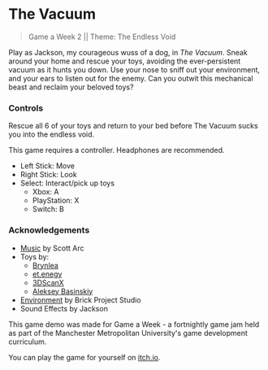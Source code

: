 # The Vacuum
> Game a Week 2 || Theme: The Endless Void

<p>Play as Jackson, my courageous wuss of a&nbsp;dog, in <em>The Vacuum</em>. Sneak around your home and rescue your toys,&nbsp;avoiding the&nbsp;ever-persistent vacuum as it hunts you down. Use your nose to sniff out your environment, and your ears to listen out for the enemy.&nbsp;Can you outwit this mechanical beast and reclaim your beloved toys?<br></p>
<h3>Controls</h3><p>Rescue all 6 of your toys and return to your bed before The Vacuum sucks you into the endless void.</p><p>This game requires a controller. Headphones are recommended.</p>
<ul><li>Left Stick: Move</li><li>Right Stick: Look</li><li>Select: Interact/pick up toys<ul><li>Xbox: A</li><li>PlayStation: X</li><li>Switch: B</li></ul></li></ul>
<h3>Acknowledgements</h3>
<ul><li><a href="https://www.youtube.com/watch?v=yNExRHVRy6w" target="_blank">Music</a>&nbsp;by Scott Arc</li><li>Toys by:<ul><li><a href="https://sketchfab.com/3d-models/squeaky-ball-dog-toy-a2e1c11dd10240a19879fd3b0fb7d24c" target="_blank">Brynlea</a></li><li><a href="https://sketchfab.com/3d-models/bone-3847804e80d243809b6d3fc1bf4ad965" target="_blank">et.enegy</a></li><li><a href="https://sketchfab.com/3d-models/dog-toy-rope-3d-scan-c45af57d9a3c47a58da36db2a5d425dd" target="_blank">3DScanX</a></li><li><a href="https://sketchfab.com/rakorian" class="user-name__link"></a><a href="https://sketchfab.com/3d-models/cheeper-toy-dog-20cdbf69fc2343c7978a9c35d75db642" class="user-name__link" target="_blank">Aleksey Basinskiy</a></li></ul></li><li><a href="https://assetstore.unity.com/packages/3d/environments/apartment-kit-124055" target="_blank">Environment</a> by Brick Project Studio</li><li>Sound Effects by Jackson</li></ul>

<p>This game demo was made for Game a Week - a fortnightly game jam held as part of the Manchester Metropolitan University's game development curriculum.&nbsp;<br></p>

<p>You can play the game for yourself on <a href="https://soxyo.itch.io/featherforce" target="_blank">itch.io</a>.<p>
